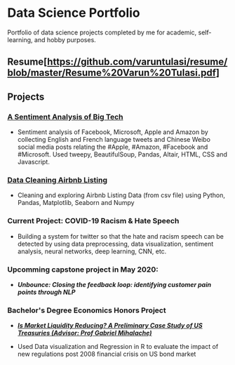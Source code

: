 # Data Science Portfolio

Portfolio of data science projects completed by me for academic, self-learning, and hobby purposes.

## Resume[https://github.com/varuntulasi/resume/blob/master/Resume%20Varun%20Tulasi.pdf]

## Projects

### [A Sentiment Analysis of Big Tech](https://github.com/varuntulasi/A-Sentiment-Analysis-of-Big-Tech)

* Sentiment analysis of Facebook, Microsoft, Apple and Amazon by collecting English and French language tweets and Chinese Weibo social media posts relating the #Apple, #Amazon, #Facebook and #Microsoft. Used tweepy, BeautifulSoup, Pandas, Altair, HTML, CSS and Javascript.

### [Data Cleaning Airbnb Listing](https://github.com/varuntulasi/Data-Cleaning-Airbnb-listing/tree/master)

 * Cleaning  and exploring Airbnb Listing Data (from csv file) using Python, Pandas, Matplotlib, Seaborn and Numpy

### Current Project: COVID-19 Racism & Hate Speech

* Building a system for twitter so that the hate and racism speech can be detected by using data preprocessing, data visualization, sentiment analysis, neural networks, deep learning, CNN, etc.

### Upcomming capstone project in May 2020: 

* <em>**Unbounce: Closing the feedback loop: identifying customer pain points through NLP**</em>

### Bachelor's Degree Economics Honors Project

* [<em>**Is Market Liquidity Reducing? A Preliminary Case Study of US Treasuries (Advisor: Prof Gabriel Mihalache)**</em>](https://github.com/varuntulasi/Economics-project/blob/master/Honors%20Thesis%20Varun%20Tulasi.pdf)
 
 * Used Data visualization and Regression in R to evaluate the impact of new regulations post 2008 financial crisis on US bond market








